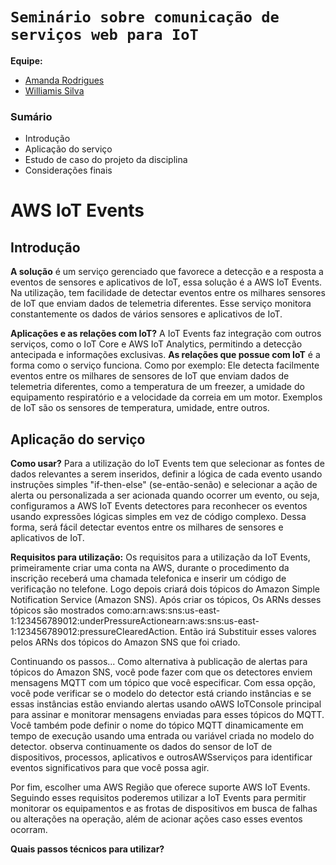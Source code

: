 # `Seminário sobre comunicação de serviços web para IoT`


**Equipe:**
- [Amanda Rodrigues](https://github.com/amanda-rosa)
- [Williamis Silva](https://github.com/William-silva-Developer)


### Sumário

- Introdução
- Aplicação do serviço
- Estudo de caso do projeto da disciplina
- Considerações finais


# AWS IoT Events 

## Introdução

 **A solução** é um serviço gerenciado que favorece a detecção e a resposta a eventos de sensores e aplicativos de IoT, essa solução é a AWS IoT Events. Na utilização, tem facilidade de detectar eventos entre os milhares sensores de IoT que enviam dados de telemetria diferentes. Esse serviço monitora constantemente os dados de vários sensores e aplicativos de IoT.

**Aplicações e as relações com IoT?** A IoT Events faz integração com outros serviços, como o IoT Core e AWS IoT Analytics, permitindo a detecção antecipada e informações exclusivas.
**As relações que possue com IoT** é a forma como o serviço funciona. Como por exemplo: Ele detecta facilmente eventos entre os milhares de sensores de IoT que enviam dados de telemetria diferentes, como a temperatura de um freezer, a umidade do equipamento respiratório e a velocidade da correia em um motor. Exemplos de IoT são os sensores de temperatura, umidade, entre outros.

## Aplicação do serviço

 **Como usar?** Para a utilização do IoT Events tem que selecionar as fontes de dados relevantes a serem inseridos, definir a lógica de cada evento usando instruções simples "if-then-else" (se-então-senão) e selecionar a ação de alerta ou personalizada a ser acionada quando ocorrer um evento, ou seja, configuramos a AWS IoT Events detectores para reconhecer os eventos usando expressões lógicas simples em vez de código complexo. Dessa forma, será fácil detectar eventos entre os milhares de sensores e aplicativos de IoT.

**Requisitos para utilização:** Os requisitos para a utilização da IoT Events, primeiramente criar uma conta na AWS, durante o procedimento da inscrição receberá uma chamada telefonica e inserir um código de verificação no telefone. Logo depois criará dois tópicos do Amazon Simple Notification Service (Amazon SNS). 
Após criar os tópicos, Os ARNs desses tópicos são mostrados como:arn:aws:sns:us-east-1:123456789012:underPressureActionearn:aws:sns:us-east-1:123456789012:pressureClearedAction. Então irá Substituir esses valores pelos ARNs dos tópicos do Amazon SNS que foi criado.

Continuando os passos... Como alternativa à publicação de alertas para tópicos do Amazon SNS, você pode fazer com que os detectores enviem mensagens MQTT com um tópico que você especificar. Com essa opção, você pode verificar se o modelo do detector está criando instâncias e se essas instâncias estão enviando alertas usando oAWS IoTConsole principal para assinar e monitorar mensagens enviadas para esses tópicos do MQTT. Você também pode definir o nome do tópico MQTT dinamicamente em tempo de execução usando uma entrada ou variável criada no modelo do detector. observa continuamente os dados do sensor de IoT de dispositivos, processos, aplicativos e outrosAWSserviços para identificar eventos significativos para que você possa agir.

Por fim, escolher uma AWS Região que oferece suporte AWS IoT Events. Seguindo esses requisitos poderemos utilizar a IoT Events para permitir monitorar os equipamentos e as frotas de dispositivos em busca de falhas ou alterações na operação, além de acionar ações caso esses eventos ocorram. 

**Quais passos técnicos para utilizar?** 
